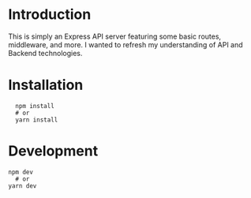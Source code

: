# Introduction

This is simply an Express API server featuring some basic routes, middleware, and more. I wanted to refresh my understanding of API and Backend technologies.

# Installation
```shell
  npm install
  # or
  yarn install
```

# Development
```shell
npm dev
  # or
yarn dev
```

